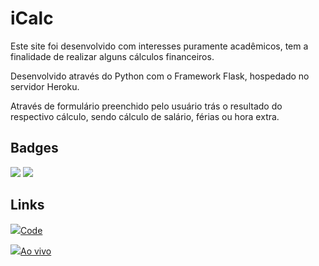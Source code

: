 # iCalc

Este site foi desenvolvido com interesses puramente acadêmicos, tem a finalidade de realizar alguns cálculos financeiros.

Desenvolvido através do Python com o Framework Flask, hospedado no servidor Heroku.

Através de formulário preenchido pelo usuário trás o resultado do respectivo cálculo, sendo cálculo de salário, férias ou hora extra.

## Badges

<img src="https://img.shields.io/badge/python-3.10.7-blue" /> <img src="https://img.shields.io/badge/flask-2.2.2-red" />

## Links

<a href="https://github.com/elijuniordev/iCalc"><img src="https://img.shields.io/badge/GitHub-100000?style=for-the-badge&logo=github&logoColor=whitel" />Code</a> 

<a href="https://icalc.herokuapp.com/"><img src="https://img.shields.io/badge/Heroku-430098?style=for-the-badge&logo=heroku&logoColor=white" />Ao vivo</a>
